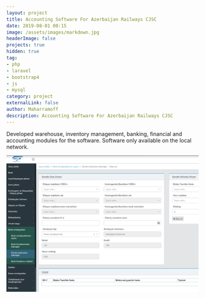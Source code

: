 ```yaml
---
layout: project
title: Accounting Software For Azerbaijan Railways CJSC
date: 2019-08-01 00:15
image: /assets/images/markdown.jpg
headerImage: false
projects: true
hidden: true
tag:
- php
- laravel
- bootstrap4
- js 
- mysql
category: project
externalLink: false
author: Maharramoff
description: Accounting Software For Azerbaijan Railways CJSC
---
```


Developed warehouse, inventory management, banking, financial and accounting modules for the software. Software only available on the local network.

![](/assets/images/projects/ady.png)
